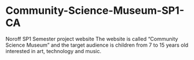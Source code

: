 # Community-Science-Museum-SP1-CA
Noroff SP1 Semester project website The website is called “Community Science Museum” and the target audience is children from 7 to 15 years old interested in art, technology and music.
